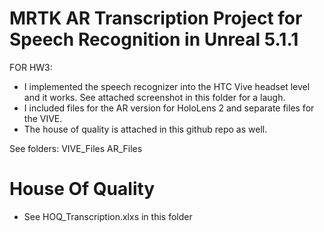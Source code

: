 # MRTK AR Transcription Project for Speech Recognition in Unreal 5.1.1

FOR HW3: 
- I implemented the speech recognizer into the HTC Vive headset level and it works. See attached screenshot in this folder for a laugh.
- I included files for the AR version for HoloLens 2 and separate files for the VIVE.
- The house of quality is attached in this github repo as well.

See folders: 	VIVE_Files
		AR_Files

# House Of Quality
- See HOQ_Transcription.xlxs in this folder

